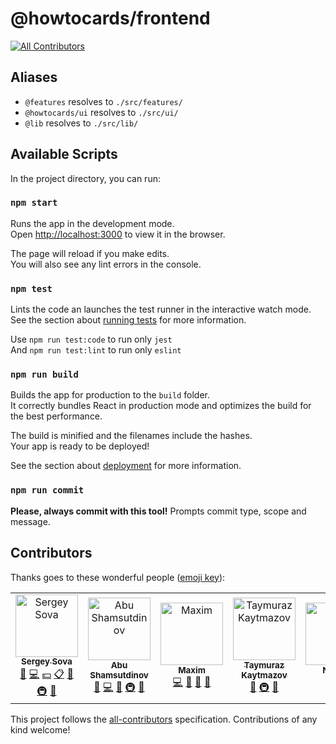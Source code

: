 # @howtocards/frontend

[![All Contributors](https://img.shields.io/badge/all_contributors-7-orange.svg?style=flat-square)](#contributors)

## Aliases

- `@features` resolves to `./src/features/`
- `@howtocards/ui` resolves to `./src/ui/`
- `@lib` resolves to `./src/lib/`

## Available Scripts

In the project directory, you can run:

### `npm start`

Runs the app in the development mode.<br>
Open [http://localhost:3000](http://localhost:3000) to view it in the browser.

The page will reload if you make edits.<br>
You will also see any lint errors in the console.

### `npm test`

Lints the code an launches the test runner in the interactive watch mode.<br>
See the section about [running tests](https://facebook.github.io/create-react-app/docs/running-tests) for more information.

Use `npm run test:code` to run only `jest`<br>
And `npm run test:lint` to run only `eslint`<br>

### `npm run build`

Builds the app for production to the `build` folder.<br>
It correctly bundles React in production mode and optimizes the build for the best performance.

The build is minified and the filenames include the hashes.<br>
Your app is ready to be deployed!

See the section about [deployment](https://facebook.github.io/create-react-app/docs/deployment) for more information.

### `npm run commit`

**Please, always commit with this tool!**
Prompts commit type, scope and message.<br>

## Contributors

Thanks goes to these wonderful people ([emoji key](https://github.com/kentcdodds/all-contributors#emoji-key)):

<!-- ALL-CONTRIBUTORS-LIST:START - Do not remove or modify this section -->
<!-- prettier-ignore -->
<table><tr><td align="center"><a href="https://sergeysova.com"><img src="https://avatars0.githubusercontent.com/u/5620073?v=4" width="100px;" alt="Sergey Sova"/><br /><sub><b>Sergey Sova</b></sub></a><br /><a href="https://github.com/howtocards/frontend/commits?author=sergeysova" title="Documentation">📖</a> <a href="https://github.com/howtocards/frontend/commits?author=sergeysova" title="Code">💻</a> <a href="#financial-sergeysova" title="Financial">💵</a> <a href="#eventOrganizing-sergeysova" title="Event Organizing">📋</a> <a href="#ideas-sergeysova" title="Ideas, Planning, & Feedback">🤔</a> <a href="#infra-sergeysova" title="Infrastructure (Hosting, Build-Tools, etc)">🚇</a> <a href="#review-sergeysova" title="Reviewed Pull Requests">👀</a></td><td align="center"><a href="https://github.com/yakotika"><img src="https://avatars0.githubusercontent.com/u/22033385?v=4" width="100px;" alt="Abu Shamsutdinov"/><br /><sub><b>Abu Shamsutdinov</b></sub></a><br /><a href="https://github.com/howtocards/frontend/commits?author=yakotika" title="Documentation">📖</a> <a href="https://github.com/howtocards/frontend/commits?author=yakotika" title="Code">💻</a> <a href="#ideas-yakotika" title="Ideas, Planning, & Feedback">🤔</a> <a href="#infra-yakotika" title="Infrastructure (Hosting, Build-Tools, etc)">🚇</a> <a href="#review-yakotika" title="Reviewed Pull Requests">👀</a></td><td align="center"><a href="https://github.com/mg901"><img src="https://avatars0.githubusercontent.com/u/7874664?v=4" width="100px;" alt="Maxim"/><br /><sub><b>Maxim</b></sub></a><br /><a href="https://github.com/howtocards/frontend/commits?author=mg901" title="Code">💻</a> <a href="#ideas-mg901" title="Ideas, Planning, & Feedback">🤔</a> <a href="#design-mg901" title="Design">🎨</a> <a href="#tool-mg901" title="Tools">🔧</a></td><td align="center"><a href="https://github.com/atassis"><img src="https://avatars2.githubusercontent.com/u/5769345?v=4" width="100px;" alt="Taymuraz Kaytmazov"/><br /><sub><b>Taymuraz Kaytmazov</b></sub></a><br /><a href="#ideas-atassis" title="Ideas, Planning, & Feedback">🤔</a> <a href="#infra-atassis" title="Infrastructure (Hosting, Build-Tools, etc)">🚇</a> <a href="#review-atassis" title="Reviewed Pull Requests">👀</a></td><td align="center"><a href="https://github.com/meowsun"><img src="https://avatars2.githubusercontent.com/u/3519260?v=4" width="100px;" alt="Natalia"/><br /><sub><b>Natalia</b></sub></a><br /><a href="https://github.com/howtocards/frontend/commits?author=meowsun" title="Code">💻</a></td><td align="center"><a href="https://t.me/artalar"><img src="https://avatars0.githubusercontent.com/u/27290320?v=4" width="100px;" alt="Arutyunyan Artyom"/><br /><sub><b>Arutyunyan Artyom</b></sub></a><br /><a href="#review-artalar" title="Reviewed Pull Requests">👀</a></td><td align="center"><a href="https://github.com/Djelnar"><img src="https://avatars0.githubusercontent.com/u/4393143?v=4" width="100px;" alt="Elnar Ibragimov"/><br /><sub><b>Elnar Ibragimov</b></sub></a><br /><a href="https://github.com/howtocards/frontend/commits?author=Djelnar" title="Code">💻</a> <a href="#infra-Djelnar" title="Infrastructure (Hosting, Build-Tools, etc)">🚇</a></td></tr></table>

<!-- ALL-CONTRIBUTORS-LIST:END -->

This project follows the [all-contributors](https://github.com/kentcdodds/all-contributors) specification. Contributions of any kind welcome!
